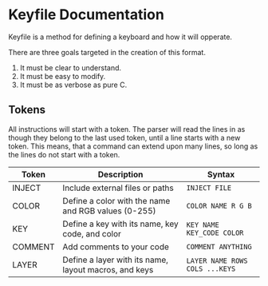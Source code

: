 # Keyfile Documentation
Keyfile is a method for defining a keyboard and how it will opperate.

There are three goals targeted in the creation of this format.
1. It must be clear to understand.
2. It must be easy to modify.
3. It must be as verbose as pure C.

## Tokens
All instructions will start with a token. The parser will read the lines in as though they belong to the last used token, until a line starts with a new token. This means, that a command can extend upon many lines, so long as the lines do not start with a token.

| Token   | Description                                           | Syntax                                           |
|---------|-------------------------------------------------------|--------------------------------------------------|
| INJECT  | Include external files or paths                       | `INJECT FILE`                                    |
| COLOR   | Define a color with the name and RGB values (0-255)   | `COLOR NAME R G B`                               |
| KEY     | Define a key with its name, key code, and color       | `KEY NAME KEY_CODE COLOR`                        |
| COMMENT | Add comments to your code                             | `COMMENT ANYTHING`                               |
| LAYER   | Define a layer with its name, layout macros, and keys | `LAYER NAME ROWS COLS ...KEYS`                   |
